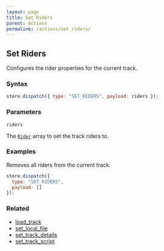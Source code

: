 ```yaml
---
layout: page
title: Set Riders
parent: Actions
permalink: /actions/set_riders/
---
```


## Set Riders

Configures the rider properties for the current track.

### Syntax

```js
store.dispatch({ type: "SET_RIDERS", payload: riders });
```

### Parameters

`riders`

The [`Rider`](/externals/rider/) array to set the track riders to.

### Examples

Removes all riders from the current track.

```js
store.dispatch({
  type: "SET_RIDERS",
  payload: []
});
```

### Related

- [load_track](./load_track.md)
- [set_local_file](./set_local_file.md)
- [set_track_details](./set_track_details.md)
- [set_track_script](./set_track_script.md)
